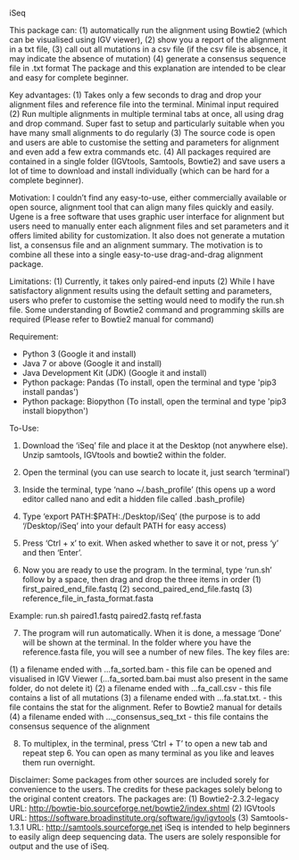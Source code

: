 iSeq

This package can:
(1) automatically run the alignment using Bowtie2 (which can be visualised using IGV viewer),
(2) show you a report of the alignment in a txt file,
(3) call out all mutations in a csv file (if the csv file is absence, it may indicate the absence of mutation)
(4) generate a consensus sequence file in .txt format
The package and this explanation are intended to be clear and easy for complete beginner.

Key advantages:
(1) Takes only a few seconds to drag and drop your alignment files and reference file into the terminal. Minimal input required
(2) Run multiple alignments in multiple terminal tabs at once, all using drag and drop command. Super fast to setup and particularly suitable when you have many small alignments to do regularly
(3) The source code is open and users are able to customise the setting and parameters for alignment and even add a few extra commands etc.
(4) All packages required are contained in a single folder (IGVtools, Samtools, Bowtie2) and save users a lot of time to download and install individually (which can be hard for a complete beginner).

Motivation:
I couldn’t find any easy-to-use, either commercially available or open source, alignment tool that can align many files quickly and easily. Ugene is a free software that uses graphic user interface for alignment but users need to manually enter each alignment files and set parameters and it offers limited ability for customization. It also does not generate a mutation list, a consensus file and an alignment summary. The motivation is to combine all these into a single easy-to-use drag-and-drag alignment package.

Limitations:
(1) Currently, it takes only paired-end inputs
(2) While I have satisfactory alignment results using the default setting and parameters, users who prefer to customise the setting would need to modify the run.sh file. Some understanding of Bowtie2 command and programming skills are required (Please refer to Bowtie2 manual for command)


Requirement:
- Python 3 (Google it and install)
- Java 7 or above (Google it and install)
- Java Development Kit (JDK) (Google it and install)
- Python package: Pandas (To install, open the terminal and type 'pip3 install pandas')
- Python package: Biopython (To install, open the terminal and type 'pip3 install biopython')

To-Use:
1. Download the ‘iSeq’ file and place it at the Desktop (not anywhere else). Unzip samtools, IGVtools and bowtie2 within the folder.
2. Open the terminal (you can use search to locate it, just search ‘terminal’)
3. Inside the terminal, type ‘nano ~/.bash_profile’ (this opens up a word editor called nano and edit a hidden file called .bash_profile)
4. Type ‘export PATH:$PATH:./Desktop/iSeq’ (the purpose is to add ‘/Desktop/iSeq’ into your default PATH for easy access)
5. Press ‘Ctrl + x’ to exit. When asked whether to save it or not, press ‘y’ and then ‘Enter’.

6. Now you are ready to use the program. In the terminal, type ‘run.sh’ follow by a space, then drag and drop the three items in order (1) first_paired_end_file.fastq
 (2) second_paired_end_file.fastq (3) reference_file_in_fasta_format.fasta

Example: 
run.sh paired1.fastq paired2.fastq ref.fasta

7. The program will run automatically. When it is done, a message ‘Done’ will be shown at the terminal. In the folder where you have the reference.fasta file, you will see a number of new files. The key files are:

(1) a filename ended with …fa_sorted.bam       - this file can be opened and visualised in IGV Viewer (…fa_sorted.bam.bai must also present in the same folder, do not delete it)
(2) a filename ended with …fa_call.csv         - this file contains a list of all mutations
(3) a filename ended with …fa.stat.txt.        - this file contains the stat for the alignment. Refer to Bowtie2 manual for details
(4) a filename ended with …_consensus_seq_txt  - this file contains the consensus sequence of the alignment

8. To multiplex, in the terminal, press ‘Ctrl + T’ to open a new tab and repeat step 6. You can open as many terminal as you like and leaves them run overnight. 



Disclaimer:
Some packages from other sources are included sorely for convenience to the users. The credits for these packages solely belong to the original content creators. The packages are:
(1) Bowtie2-2.3.2-legacy URL: http://bowtie-bio.sourceforge.net/bowtie2/index.shtml
(2) IGVtools URL: https://software.broadinstitute.org/software/igv/igvtools
(3) Samtools-1.3.1 URL: http://samtools.sourceforge.net
iSeq is intended to help beginners to easily align deep sequencing data. The users are solely responsible for output and the use of iSeq. 
